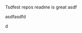 Tsdfest repos readme is great asdf







asdfasdfd




d























































































































































































